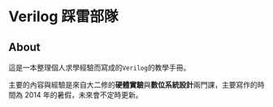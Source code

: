 # Verilog 踩雷部隊

## About
這是一本整理個人求學經驗而寫成的`Verilog`的教學手冊。

主要的內容與經驗是來自大二修的**硬體實驗**與**數位系統設計**兩門課，主要寫作的時間為 2014 年的暑假，未來會不定時更新。

